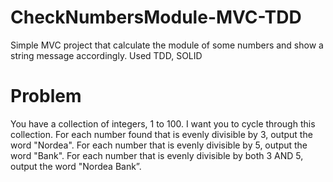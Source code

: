 # CheckNumbersModule-MVC-TDD
Simple MVC project that calculate the module of some numbers and show a string message accordingly. Used TDD, SOLID


# Problem
You have a collection of integers, 1 to 100.  I want you to cycle through this collection. For each number found that is evenly divisible by 3, output the word "Nordea". For each number that is evenly divisible by 5, output the word "Bank". For each number that is evenly divisible by both 3 AND 5, output the word "Nordea Bank”.

